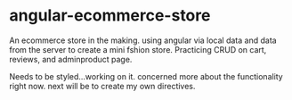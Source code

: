 angular-ecommerce-store
=======================



An ecommerce store in the making. using angular via local data and data from the server to create a mini fshion store. Practicing CRUD on cart, reviews, and adminproduct page.

Needs to be styled...working on it. concerned more about the functionality right now. next will be to create my own directives.
